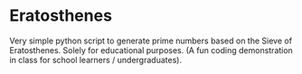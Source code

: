 # Eratosthenes

Very simple python script to generate prime numbers based on the Sieve of Eratosthenes. 
Solely for educational purposes. (A fun coding demonstration in class for school learners / undergraduates).
